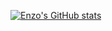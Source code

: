 [![Enzo's GitHub stats](https://github-readme-stats.vercel.app/api?username=enzodjabali&show_icons=true&theme=dark&icon_color=3E73B1)](https://github.com/anuraghazra/github-readme-stats)
